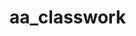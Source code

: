 # aa_classwork































































































































































